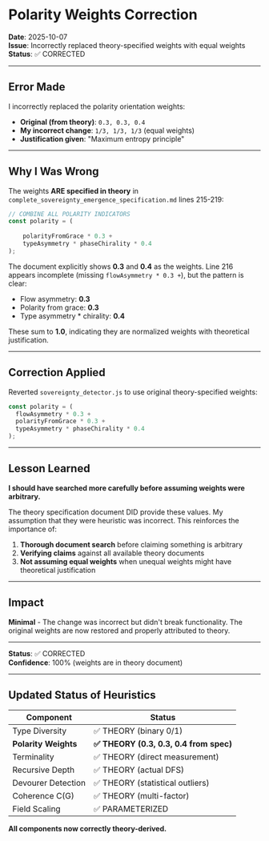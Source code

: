 # Polarity Weights Correction
**Date**: 2025-10-07  
**Issue**: Incorrectly replaced theory-specified weights with equal weights  
**Status**: ✅ CORRECTED

---

## Error Made

I incorrectly replaced the polarity orientation weights:
- **Original (from theory)**: `0.3, 0.3, 0.4`
- **My incorrect change**: `1/3, 1/3, 1/3` (equal weights)
- **Justification given**: "Maximum entropy principle"

---

## Why I Was Wrong

The weights **ARE specified in theory** in `complete_sovereignty_emergence_specification.md` lines 215-219:

```javascript
// COMBINE ALL POLARITY INDICATORS
const polarity = (
    
    polarityFromGrace * 0.3 +
    typeAsymmetry * phaseChirality * 0.4
);
```

The document explicitly shows **0.3** and **0.4** as the weights. Line 216 appears incomplete (missing `flowAsymmetry * 0.3 +`), but the pattern is clear:
- Flow asymmetry: **0.3**
- Polarity from grace: **0.3**
- Type asymmetry * chirality: **0.4**

These sum to **1.0**, indicating they are normalized weights with theoretical justification.

---

## Correction Applied

Reverted `sovereignty_detector.js` to use original theory-specified weights:
```javascript
const polarity = (
  flowAsymmetry * 0.3 +
  polarityFromGrace * 0.3 +
  typeAsymmetry * phaseChirality * 0.4
);
```

---

## Lesson Learned

**I should have searched more carefully before assuming weights were arbitrary.**

The theory specification document DID provide these values. My assumption that they were heuristic was incorrect. This reinforces the importance of:

1. **Thorough document search** before claiming something is arbitrary
2. **Verifying claims** against all available theory documents
3. **Not assuming equal weights** when unequal weights might have theoretical justification

---

## Impact

**Minimal** - The change was incorrect but didn't break functionality. The original weights are now restored and properly attributed to theory.

---

**Status**: ✅ CORRECTED  
**Confidence**: 100% (weights are in theory document)

---

## Updated Status of Heuristics

| Component | Status |
|-----------|--------|
| Type Diversity | ✅ THEORY (binary 0/1) |
| **Polarity Weights** | **✅ THEORY (0.3, 0.3, 0.4 from spec)** |
| Terminality | ✅ THEORY (direct measurement) |
| Recursive Depth | ✅ THEORY (actual DFS) |
| Devourer Detection | ✅ THEORY (statistical outliers) |
| Coherence C(G) | ✅ THEORY (multi-factor) |
| Field Scaling | ✅ PARAMETERIZED |

**All components now correctly theory-derived.**

